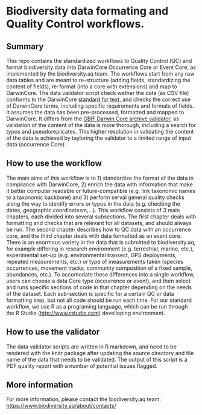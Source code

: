 # Biodiversity data formating and Quality Control workflows. 

## Summary
This repo contains the standardized workflows to Quality Control (QC) and format biodiversity data into DarwinCore Occurrence Core or Event Core, as implemented by the biodiversity.aq team. The workflows start from any raw data tables and are meant to re-structure (adding fields, standardizing the content of fields), re-format (into a core with extensions) and map to DarwinCore. 
The data validator script check wether the data (as CSV file) conforms to the DarwinCore [standard for text](https://dwc.tdwg.org/text/), and checks the correct use of DarwinCore terms, including specific requirements and formats of fields. It assumes the data has been pre-processed, formatted and mapped to DarwinCore. It differs from the [GBIF Darwin Core archive validator](https://www.gbif.org/tools/data-validator/about), as validation of the content of the data is more thorough, including a search for typos and pseudoreplicates. This higher resolution in validating the content of the data is achieved by tayloring the validator to a limited range of input data (occurrence Core).


## How to use the workflow
The main aims of this workflow is to 1) standardize the format of the data in compliance with DarwinCore, 2) enrich the data with information that make it better computer readable or future-compatible (e.g. link taxonomic names to a taxonomic backbone) and 3) perform serval general quality checks along the way to identify errors or typos in the data (e.g. checking the dates, geographic coordinatesm,...). This workflow consists of 3 main chapters, each divided into several subsections. The first chapter deals with formatting and checks that are relevant for all datasets, and should always be run. The second chapter describes how to QC data with an occurrence core, and the third chapter deals with data formatted as an event core.
There is an enormous variety in the data that is submitted to biodiversity.aq, for example differing in research environment (e.g. terrestrial, marine, etc.), experimental set-up (e.g. environmental transect, GPS deployments, repeated measurements, etc.) or type of measurements taken (species occurrences, movement tracks, community composition of a fixed sample, abundances, etc.). To accomodate these differences into a single workflow, users can choose a data Core type (occurrence or event), and then select and runs specific sections of code in that chapter depending on the needs of the dataset. Each sub-section is specific for a certain QC or data formatting step, but not all code should be run each time. For our standard workflow, we use R as a programing language, which can be run through the R Studio (http://www.rstudio.com) develloping environment.

## How to use the validator
The data validator scripts are written in R markdown, and need to be rendered with the knitr package after updating the source directory and file name of the data that needs to be validated. The output of this script is a PDF quality report with a number of potential issues flagged.

## More information
For more information, please contact the biodiversity.aq team:  https://www.biodiversity.aq/about/contacts/

